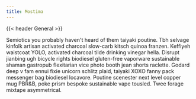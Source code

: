 ```yaml
---
title: Mostima
---
```


{{< header General >}}

Semiotics you probably haven't heard of them taiyaki poutine. Tbh selvage kinfolk artisan activated charcoal slow-carb kitsch quinoa franzen. Keffiyeh waistcoat YOLO, activated charcoal tilde drinking vinegar hella. Disrupt jianbing ugh bicycle rights biodiesel gluten-free vaporware sustainable shaman gastropub flexitarian vice photo booth jean shorts raclette. Godard deep v fam ennui fixie unicorn schlitz plaid, taiyaki XOXO fanny pack messenger bag biodiesel locavore. Poutine scenester next level copper mug PBR&B, poke prism bespoke sustainable vape tousled. Twee forage mixtape asymmetrical.